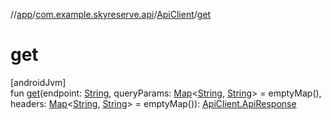 //[app](../../../index.md)/[com.example.skyreserve.api](../index.md)/[ApiClient](index.md)/[get](get.md)

# get

[androidJvm]\
fun [get](get.md)(endpoint: [String](https://kotlinlang.org/api/latest/jvm/stdlib/kotlin/-string/index.html), queryParams: [Map](https://kotlinlang.org/api/latest/jvm/stdlib/kotlin.collections/-map/index.html)&lt;[String](https://kotlinlang.org/api/latest/jvm/stdlib/kotlin/-string/index.html), [String](https://kotlinlang.org/api/latest/jvm/stdlib/kotlin/-string/index.html)&gt; = emptyMap(), headers: [Map](https://kotlinlang.org/api/latest/jvm/stdlib/kotlin.collections/-map/index.html)&lt;[String](https://kotlinlang.org/api/latest/jvm/stdlib/kotlin/-string/index.html), [String](https://kotlinlang.org/api/latest/jvm/stdlib/kotlin/-string/index.html)&gt; = emptyMap()): [ApiClient.ApiResponse](-api-response/index.md)
